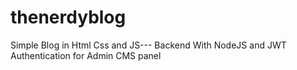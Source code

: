 # thenerdyblog
Simple Blog in Html Css and JS--- Backend With NodeJS and JWT Authentication for Admin CMS panel
